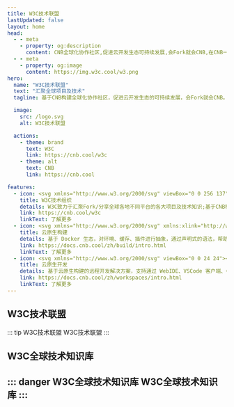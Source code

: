 ```yaml
---
title: W3C技术联盟
lastUpdated: false
layout: home
head:
  - - meta
    - property: og:description
      content: CNB全球化协作社区,促进云开发生态可持续发展,会Fork就会CNB,在CNB一起远橙开发.
  - - meta
    - property: og:image
      content: https://img.w3c.cool/w3.png
hero:
  name: "W3C技术联盟"
  text: "汇聚全球项目及技术"
  tagline: 基于CNB构建全球化协作社区，促进云开发生态的可持续发展，会Fork就会CNB。

  image:
    src: /logo.svg
    alt: W3C技术联盟

  actions:
    - theme: brand
      text: W3C
      link: https://cnb.cool/w3c
    - theme: alt
      text: CNB
      link: https://cnb.cool

features:
  - icon: <svg xmlns="http://www.w3.org/2000/svg" viewBox="0 0 256 137"><path fill="#f76945" d="m67.654 1.61l24.219 82.354L116.102 1.61h17.53l-40.093 135.3h-1.668L66.813 53.066l-25.056 83.846h-1.67L0 1.61h17.54l24.217 82.353L58.13 28.511L50.112 1.612h17.542z" /><path fill="#f76945" d="M183.427 93.48c0 12.255-3.261 22.555-9.763 30.908q-9.781 12.523-25.313 12.523c-7.794 0-14.582-2.486-20.375-7.433q-8.69-7.442-12.862-20.123l13.693-5.68c2.01 5.124 4.652 9.16 7.937 12.103c3.285 2.95 7.148 4.432 11.607 4.432c4.677 0 8.634-2.623 11.865-7.853c3.23-5.233 4.84-11.521 4.84-18.876c0-8.13-1.728-14.414-5.183-18.872c-4.006-5.228-10.299-7.854-18.868-7.854h-6.68V58.74l23.383-40.423h-28.234L121.62 31.68h-5.005V1.61h65.136v8.182l-24.717 42.6c8.682 2.782 15.252 7.853 19.707 15.202c4.458 7.347 6.685 15.968 6.685 25.885" /><path fill="rgb(49 120 198)" d="m251.404.853l2.84 17.268l-10.056 19.24s-3.863-8.159-10.274-12.677c-5.407-3.812-8.93-4.636-14.429-3.505c-7.081 1.465-15.09 9.914-18.588 20.34c-4.185 12.468-4.225 18.507-4.373 24.05c-.231 8.89 1.164 14.14 1.164 14.14s-6.104-11.296-6.045-27.84c.036-11.81 1.901-22.524 7.36-33.088c4.811-9.29 11.947-14.866 18.29-15.516c6.553-.689 11.742 2.467 15.743 5.899c4.195 3.59 8.46 11.44 8.46 11.44zm1.229 97.73s-4.433 7.945-7.206 11.003c-2.77 3.06-7.728 8.451-13.846 11.154c-6.122 2.696-9.329 3.208-15.382 2.622c-6.044-.582-11.66-4.08-13.626-5.55c-1.965-1.45-6.999-5.75-9.832-9.746c-2.851-4.016-7.297-12.037-7.297-12.037s2.476 8.033 4.03 11.443c.888 1.961 3.634 7.96 7.528 13.195c3.624 4.87 10.671 13.26 21.387 15.15c10.714 1.897 18.075-2.91 19.892-4.078c1.82-1.16 5.66-4.373 8.095-6.978c2.538-2.712 4.938-6.182 6.257-8.248c.978-1.522 2.562-4.59 2.562-4.59z" /></svg>
    title: W3C技术组织
    details: W3C致力于汇聚Fork/分享全球各地不同平台的各大项目及技术知识;基于CNB构建全球化协作社区，促进云开发生态的可持续发展，会Fork就会CNB。
    link: https://cnb.cool/w3c
    linkText: 了解更多
  - icon: <svg xmlns="http://www.w3.org/2000/svg" xmlns:xlink="http://www.w3.org/1999/xlink" viewBox="0 0 16 16"><g fill="none"><path d="M11.5286 1.87149C11.5769 1.73005 11.5356 1.5733 11.4233 1.47452C11.0472 1.14247 10.0965 0.443125 8.66911 0.339708C7.07054 0.223769 6.08089 0.652279 5.58096 0.969951C5.36531 1.10676 5.35326 1.41748 5.55499 1.57422L9.62723 4.73936C9.98617 5.01807 10.5125 4.8604 10.6591 4.43003L11.5286 1.87149Z" fill="#F76945"/><path d="M1.49017 11.2664C1.32368 11.3781 1.24855 11.584 1.30235 11.7774C1.45724 12.3339 1.91868 13.4919 3.22833 14.5456C4.53797 15.5992 6.08738 15.7128 6.74962 15.6966C6.94764 15.692 7.12016 15.5617 7.17998 15.3724L9.79046 7.11064C9.97875 6.51425 9.31048 6.01386 8.79154 6.3626L1.49017 11.2664Z" fill="#F76945"/><path d="M3.39813 2.54827C3.27013 2.49773 3.12683 2.50607 3.00579 2.57193C2.52256 2.83488 1.28526 3.64506 0.647135 5.30947C0.154627 6.59222 0.328071 8.01085 0.463488 8.70463C0.508009 8.9314 0.747306 9.06218 0.962489 8.97824L8.79485 5.92024C9.35414 5.70181 9.35646 4.91111 8.7981 4.6899L3.39813 2.54827Z" fill="#F76945"/><path d="M15.0167 8.46843C15.243 8.62194 15.5528 8.48652 15.5922 8.21569C15.6961 7.49872 15.7861 6.25076 15.371 5.30933C14.8177 4.05487 13.8786 3.28133 13.433 2.9669C13.292 2.86766 13.1019 2.87786 12.9725 2.99241L10.9959 4.74541C10.6732 5.03154 10.7066 5.54492 11.0636 5.78746L15.0167 8.46936V8.46843Z" fill="#F76945"/><path d="M9.49413 15.1604C9.47372 15.3937 9.67128 15.5866 9.90409 15.5616C10.6531 15.4813 12.1918 15.1841 13.3447 14.0827C14.467 13.0109 14.832 11.7384 14.9382 11.2319C14.9669 11.0951 14.9326 10.9528 14.8445 10.8442L11.3886 6.57909C11.0143 6.11719 10.2681 6.34535 10.2162 6.93757L9.49366 15.1604H9.49413Z" fill="#F76945"/></g></svg>
    title: 云原生构建
    details: 基于 Docker 生态，对环境、缓存、插件进行抽象，通过声明式的语法，帮助开发者以更酷的方式构建软件。
    link: https://docs.cnb.cool/zh/build/intro.html
    linkText: 了解更多
  - icon: <svg xmlns="http://www.w3.org/2000/svg" viewBox="0 0 24 24"><rect width="2.8" height="12" x="1" y="6" fill="#f76945"><animate attributeName="y" begin="svgSpinnersBarsScaleMiddle0.begin+0.4s" calcMode="spline" dur="0.6s" keySplines=".14,.73,.34,1;.65,.26,.82,.45" values="6;1;6" /><animate attributeName="height" begin="svgSpinnersBarsScaleMiddle0.begin+0.4s" calcMode="spline" dur="0.6s" keySplines=".14,.73,.34,1;.65,.26,.82,.45" values="12;22;12" /></rect><rect width="2.8" height="12" x="5.8" y="6" fill="#f76945"><animate attributeName="y" begin="svgSpinnersBarsScaleMiddle0.begin+0.2s" calcMode="spline" dur="0.6s" keySplines=".14,.73,.34,1;.65,.26,.82,.45" values="6;1;6" /><animate attributeName="height" begin="svgSpinnersBarsScaleMiddle0.begin+0.2s" calcMode="spline" dur="0.6s" keySplines=".14,.73,.34,1;.65,.26,.82,.45" values="12;22;12" /></rect><rect width="2.8" height="12" x="10.6" y="6" fill="#f76945"><animate id="svgSpinnersBarsScaleMiddle0" attributeName="y" begin="0;svgSpinnersBarsScaleMiddle1.end-0.1s" calcMode="spline" dur="0.6s" keySplines=".14,.73,.34,1;.65,.26,.82,.45" values="6;1;6" /><animate attributeName="height" begin="0;svgSpinnersBarsScaleMiddle1.end-0.1s" calcMode="spline" dur="0.6s" keySplines=".14,.73,.34,1;.65,.26,.82,.45" values="12;22;12" /></rect><rect width="2.8" height="12" x="15.4" y="6" fill="#f76945"><animate attributeName="y" begin="svgSpinnersBarsScaleMiddle0.begin+0.2s" calcMode="spline" dur="0.6s" keySplines=".14,.73,.34,1;.65,.26,.82,.45" values="6;1;6" /><animate attributeName="height" begin="svgSpinnersBarsScaleMiddle0.begin+0.2s" calcMode="spline" dur="0.6s" keySplines=".14,.73,.34,1;.65,.26,.82,.45" values="12;22;12" /></rect><rect width="2.8" height="12" x="20.2" y="6" fill="#f76945"><animate id="svgSpinnersBarsScaleMiddle1" attributeName="y" begin="svgSpinnersBarsScaleMiddle0.begin+0.4s" calcMode="spline" dur="0.6s" keySplines=".14,.73,.34,1;.65,.26,.82,.45" values="6;1;6" /><animate attributeName="height" begin="svgSpinnersBarsScaleMiddle0.begin+0.4s" calcMode="spline" dur="0.6s" keySplines=".14,.73,.34,1;.65,.26,.82,.45" values="12;22;12" /></rect></svg>
    title: 云原生开发
    details: 基于云原生构建的远程开发解决方案，支持通过 WebIDE、VSCode 客户端、Cursor 客户端连接远程开发环境进行远程开发。
    link: https://docs.cnb.cool/zh/workspaces/intro.html
    linkText: 了解更多
---
```

## W3C技术联盟
::: tip W3C技术联盟
W3C技术联盟
:::
## W3C全球技术知识库
::: danger W3C全球技术知识库
W3C全球技术知识库
:::
---
